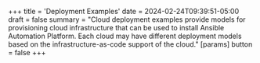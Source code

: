 +++
title = 'Deployment Examples'
date = 2024-02-24T09:39:51-05:00
draft = false
summary = "Cloud deployment examples provide models for provisioning cloud infrastructure that can be used to install  Ansible Automation Platform.  Each cloud may have different deployment models based on the infrastructure-as-code support of the cloud."
[params]
    button = false
+++
